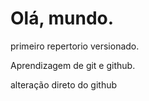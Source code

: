 # Olá, mundo.
 primeiro repertorio versionado.

 Aprendizagem de git e github.
 
 alteração direto do github
